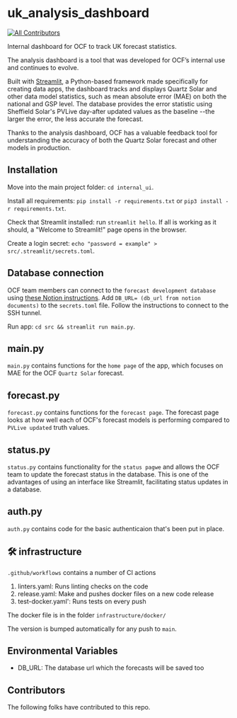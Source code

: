# uk_analysis_dashboard

<!-- ALL-CONTRIBUTORS-BADGE:START - Do not remove or modify this section -->
[![All Contributors](https://img.shields.io/badge/all_contributors-4-orange.svg?style=flat-square)](#contributors-)
<!-- ALL-CONTRIBUTORS-BADGE:END -->

Internal dashboard for OCF to track UK forecast statistics. 

The analysis dashboard is a tool that was developed for OCF’s internal use and continues to evolve. 

Built with [Streamlit](https://streamlit.io/), a Python-based framework made specifically for creating data apps, the dashboard tracks and displays Quartz Solar and other data model statistics, such as mean absolute error (MAE) on both the national and GSP level. The database provides the error statistic using Sheffield Solar's PVLive day-after updated values as the baseline --the larger the error, the less accurate the forecast. 

Thanks to the analysis dashboard, OCF has a valuable feedback tool for understanding the accuracy of both the Quartz Solar forecast and other models in production.

## Installation 

Move into the main project folder: `cd internal_ui`.

Install all requirements: `pip install -r requirements.txt` or `pip3 install -r requirements.txt`.

Check that Streamlit installed: run `streamlit hello`. If all is working as it should, a "Welcome to Streamlit!" page opens in the browser.

Create a login secret: `echo "password = example" > src/.streamlit/secrets.toml`. 

## Database connection 

OCF team members can connect to the `forecast development database` using [these Notion instructions](https://www.notion.so/openclimatefix/Connecting-to-AWS-RDS-bf35b3fbd61f40df9c974c240e042354). Add `DB_URL= (db_url from notion documents)` to the `secrets.toml` file. Follow the instructions to connect to the SSH tunnel. 

Run app: `cd src && streamlit run main.py`.

## main.py

`main.py` contains functions for the `home page` of the app, which focuses on MAE for the OCF `Quartz Solar` forecast.

## forecast.py

`forecast.py` contains functions for the `forecast page`. The forecast page looks at how well each of OCF's forecast models is performing compared to `PVLive updated` truth values. 

## status.py

`status.py` contains functionality for the `status pagwe` and allows the OCF team to update the forecast status in the database. This is one of the advantages of using an interface like Streamlit, facilitating status updates in a database. 

## auth.py

`auth.py` contains code for the basic authenticaion that's been put in place. 

## 🛠️ infrastructure

`.github/workflows` contains a number of CI actions
1. linters.yaml: Runs linting checks on the code
2. release.yaml: Make and pushes docker files on a new code release
3. test-docker.yaml': Runs tests on every push

The docker file is in the folder `infrastructure/docker/`

The version is bumped automatically for any push to `main`.

## Environmental Variables

- DB_URL: The database url which the forecasts will be saved too

## Contributors 

The following folks have contributed to this repo. 








